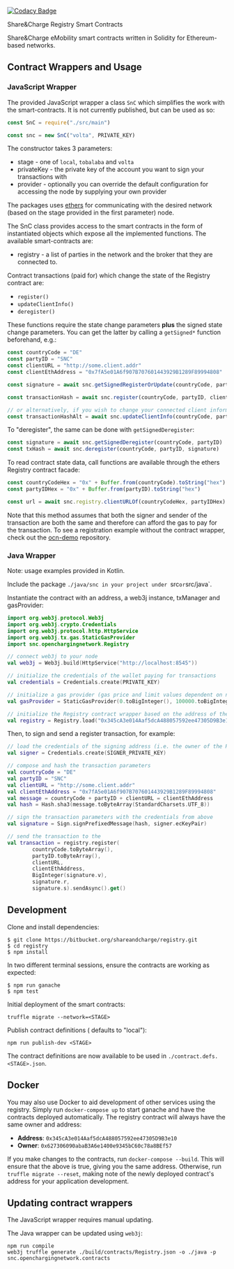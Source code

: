 [![Codacy Badge](https://api.codacy.com/project/badge/Grade/a24c1584300a4c758d8da109a3e6cb80)](https://www.codacy.com?utm_source=bitbucket.org&amp;utm_medium=referral&amp;utm_content=shareandcharge/registry&amp;utm_campaign=Badge_Grade)

Share&Charge Registry Smart Contracts

Share&Charge eMobility smart contracts written in Solidity for Ethereum-based networks.


## Contract Wrappers and Usage

### JavaScript Wrapper

The provided JavaScript wrapper a class `SnC` which simplifies the work with the smart-contracts. It is not
currently published, but can be used as so:

```js
const SnC = require("./src/main")

const snc = new SnC("volta", PRIVATE_KEY)
```

The constructor takes 3 parameters:

* stage - one of `local`, `tobalaba` and `volta`
* privateKey - the private key of the account you want to sign your transactions with
* provider - optionally you can override the default configuration for accessing the node by supplying your own provider

The packages uses [ethers](https://docs.ethers.io/ethers.js/html/) for communicating with the desired network (based on the 
stage provided in the first parameter) node. 

The SnC class provides access to the smart contracts in the form of instantiated objects which expose 
all the implemented functions. The available smart-contracts are:

* registry - a list of parties in the network and the broker that they are connected to.

Contract transactions (paid for) which change the state of the Registry contract are:

* `register()`
* `updateClientInfo()`
* `deregister()`

These functions require the state change parameters **plus** the signed state change parameters. You can get the
latter by calling a `getSigned*` function beforehand, e.g.:

```js
const countryCode = "DE"
const partyID = "SNC"
const clientURL = "http://some.client.addr"
const clientEthAddress = "0x7fA5e01A6f907B707601443929B1289F89994808"

const signature = await snc.getSignedRegisterOrUpdate(countryCode, partyID, clientURL, clientEthAddress))

const transactionHash = await snc.register(countryCode, partyID, clientURL, clientEthAddress, signature)

// or alternatively, if you wish to change your connected client information:
const transactionHashAlt = await snc.updateClientInfo(countryCode, partyID, clientURL, clientEthAddress, signature)
```

To "deregister", the same can be done with `getSignedDeregister`:

```js
const signature = await snc.getSignedDeregister(countryCode, partyID)
const txHash = await snc.deregister(countryCode, partyID, signature)
```

To read contract state data, call functions are available through the ethers Registry contract facade:

```js
const countryCodeHex = "0x" + Buffer.from(countryCode).toString("hex")
const partyIDHex = "0x" + Buffer.from(partyID).toString("hex")

const url = await snc.registry.clientURLOf(countryCodeHex, partyIDHex)
```

Note that this method assumes that both the signer and sender of the transaction are both the same and therefore can
afford the gas to pay for the transaction. To see a registration example without the contract wrapper, check out the 
[ocn-demo](https://bitbucket.org/shareandcharge/ocn-demo) repository. 

### Java Wrapper

Note: usage examples provided in Kotlin.

Include the package `./java/snc in your project under `src` or `src/java`.

Instantiate the contract with an address, a web3j instance, txManager and gasProvider:

```kotlin
import org.web3j.protocol.Web3j
import org.web3j.crypto.Credentials
import org.web3j.protocol.http.HttpService
import org.web3j.tx.gas.StaticGasProvider
import snc.openchargingnetwork.Registry

// connect web3j to your node
val web3j = Web3j.build(HttpService("http://localhost:8545"))

// initialize the credentials of the wallet paying for transactions
val credentials = Credentials.create(PRIVATE_KEY)

// initialize a gas provider (gas price and limit values dependent on network)
val gasProvider = StaticGasProvider(0.toBigInteger(), 100000.toBigInteger())

// initialize the Registry contract wrapper based on the address of the contract to use
val registry = Registry.load("0x345cA3e014Aaf5dcA488057592ee47305D9B3e10", web3j, credentials, gasProvider)
```

Then, to sign and send a register transaction, for example: 

```kotlin
// load the credentials of the signing address (i.e. the owner of the Registry state data to be entered)
val signer = Credentials.create(SIGNER_PRIVATE_KEY)

// compose and hash the transaction parameters
val countryCode = "DE"
val partyID = "SNC"
val clientURL = "http://some.client.addr"
val clientEthAddress = "0x7fA5e01A6f907B707601443929B1289F89994808"
val message = countryCode + partyID + clientURL = clientEthAddress
val hash = Hash.sha3(message.toByteArray(StandardCharsets.UTF_8))

// sign the transaction parameters with the credentials from above
val signature = Sign.signPrefixedMessage(hash, signer.ecKeyPair)

// send the transaction to the 
val transaction = registry.register(
        countryCode.toByteArray(),
        partyID.toByteArray(),
        clientURL,
        clientEthAddress,
        BigInteger(signature.v),
        signature.r,
        signature.s).sendAsync().get()
```

## Development

Clone and install dependencies:

```
$ git clone https://bitbucket.org/shareandcharge/registry.git
$ cd registry
$ npm install
```

In two different terminal sessions, ensure the contracts are working as expected:

```
$ npm run ganache
$ npm test
```

Initial deployment of the smart contracts:

```
truffle migrate --network=<STAGE>
```

Publish contract definitions (<STAGE> defaults to "local"):

```
npm run publish-dev <STAGE>
```

The contract definitions are now available to be used in `./contract.defs.<STAGE>.json`.

## Docker

You may also use Docker to aid development of other services using the registry. Simply run 
`docker-compose up` to start ganache and have the contracts deployed automatically. The registry 
contract will always have the same owner and address:

- **Address**: `0x345cA3e014Aaf5dcA488057592ee47305D9B3e10`
- **Owner**: `0x627306090abaB3A6e1400e9345bC60c78a8BEf57`

If you make changes to the contracts, run `docker-compose --build`. This will ensure that the
above is true, giving you the same address. Otherwise, run `truffle migrate --reset`, making 
note of the newly deployed contract's address for your application development.


## Updating contract wrappers

The JavaScript wrapper requires manual updating.

The Java wrapper can be updated using `web3j`:

```
npm run compile
web3j truffle generate ./build/contracts/Registry.json -o ./java -p snc.openchargingnetwork.contracts
```

